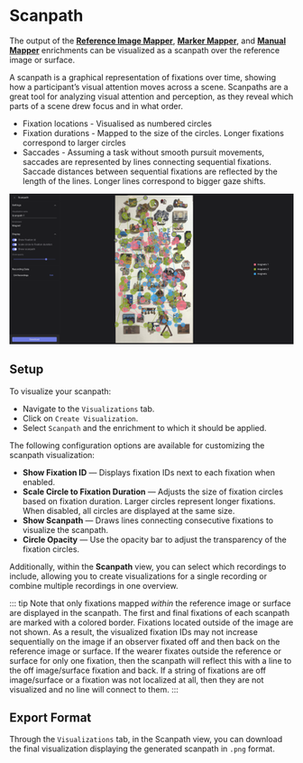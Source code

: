 # Scanpath

<Youtube src="6xn2ehOLS94"/>

The output of the [**Reference Image Mapper**](/pupil-cloud/enrichments/reference-image-mapper/), [**Marker Mapper**](/pupil-cloud/enrichments/marker-mapper/), and [**Manual Mapper**](/pupil-cloud/enrichments/manual-mapper/) enrichments can be visualized as a scanpath over the reference image or surface.

A scanpath is a graphical representation of fixations over time, showing how a participant’s visual attention moves across a scene. Scanpaths are a great tool for analyzing visual attention and perception, as they reveal which parts of a scene drew focus and in what order.

- Fixation locations - Visualised as numbered circles
- Fixation durations - Mapped to the size of the circles. Longer fixations correspond to larger circles
- Saccades - Assuming a task without smooth pursuit movements, saccades are represented by lines connecting sequential fixations. Saccade distances between sequential fixations are reflected by the length of the lines. Longer lines correspond to bigger gaze shifts.

![Edit scanpaths](./scanpath_view.png)

## Setup

To visualize your scanpath:

- Navigate to the `Visualizations` tab.
- Click on `Create Visualization`.
- Select `Scanpath` and the enrichment to which it should be applied.

The following configuration options are available for customizing the scanpath visualization:

- **Show Fixation ID** — Displays fixation IDs next to each fixation when enabled.
- **Scale Circle to Fixation Duration** — Adjusts the size of fixation circles based on fixation duration. Larger circles represent longer fixations. When disabled, all circles are displayed at the same size.
- **Show Scanpath** — Draws lines connecting consecutive fixations to visualize the scanpath.
- **Circle Opacity** — Use the opacity bar to adjust the transparency of the fixation circles.

Additionally, within the **Scanpath** view, you can select which recordings to include, allowing you to create visualizations for a single recording or combine multiple recordings in one overview.

::: tip
Note that only fixations mapped _within_ the reference image or surface are displayed in the scanpath. The first and final fixations of each scanpath are marked with a colored border. Fixations located outside of the image are not shown. As a result, the visualized fixation IDs may not increase sequentially on the image if an observer fixated off and then back on the reference image or surface. If the wearer fixates outside the reference or surface for only one fixation, then the scanpath will reflect this with a line to the off image/surface fixation and back. If a string of fixations are off image/surface or a fixation was not localized at all, then they are not visualized and no line will connect to them.
:::

## Export Format

Through the `Visualizations` tab, in the Scanpath view, you can download the final visualization displaying the generated scanpath in `.png` format.
